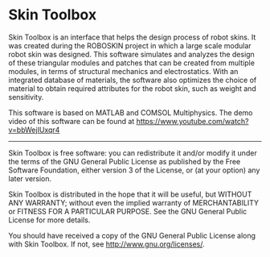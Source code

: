 Skin Toolbox
============

Skin Toolbox is an interface that helps the design process of robot skins.  It was created during the ROBOSKIN project
in which a large scale modular robot skin was designed.  This software simulates and analyzes the design of these
triangular modules and patches that can be created from multiple modules, in terms of structural mechanics and
electrostatics.  With an integrated database of materials, the software also optimizes the choice of material to obtain
required attributes for the robot skin, such as weight and sensitivity.

This software is based on MATLAB and COMSOL Multiphysics. The demo video of this software can be found at https://www.youtube.com/watch?v=bbWejIUxqr4

---
Skin Toolbox is free software: you can redistribute it and/or modify
it under the terms of the GNU General Public License as published by
the Free Software Foundation, either version 3 of the License, or
(at your option) any later version.

Skin Toolbox is distributed in the hope that it will be useful,
but WITHOUT ANY WARRANTY; without even the implied warranty of
MERCHANTABILITY or FITNESS FOR A PARTICULAR PURPOSE.  See the
GNU General Public License for more details.

You should have received a copy of the GNU General Public License
along with Skin Toolbox.  If not, see <http://www.gnu.org/licenses/>.
